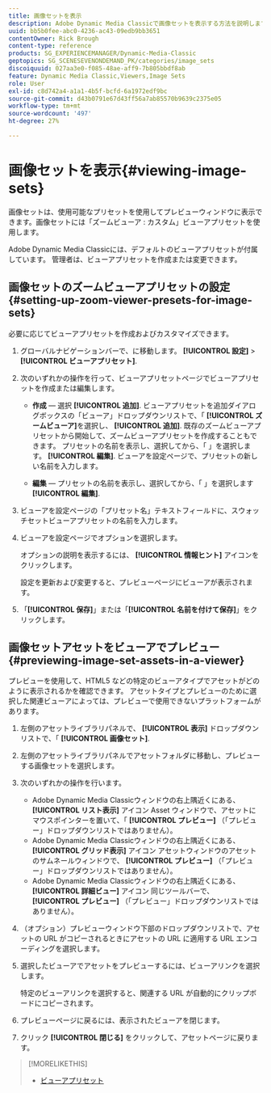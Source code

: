 ```yaml
---
title: 画像セットを表示
description: Adobe Dynamic Media Classicで画像セットを表示する方法を説明します。
uuid: bb5b0fee-abc0-4236-ac43-09edb9bb3651
contentOwner: Rick Brough
content-type: reference
products: SG_EXPERIENCEMANAGER/Dynamic-Media-Classic
geptopics: SG_SCENESEVENONDEMAND_PK/categories/image_sets
discoiquuid: 027aa3e0-f085-48ae-aff9-7b805bbdf8ab
feature: Dynamic Media Classic,Viewers,Image Sets
role: User
exl-id: c8d742a4-a1a1-4b5f-bcfd-6a1972edf9bc
source-git-commit: d43b0791e67d43ff56a7ab85570b9639c2375e05
workflow-type: tm+mt
source-wordcount: '497'
ht-degree: 27%

---
```


# 画像セットを表示{#viewing-image-sets}

画像セットは、使用可能なプリセットを使用してプレビューウィンドウに表示できます。画像セットには「ズームビューア : カスタム」ビューアプリセットを使用します。

Adobe Dynamic Media Classicには、デフォルトのビューアプリセットが付属しています。 管理者は、ビューアプリセットを作成または変更できます。

## 画像セットのズームビューアプリセットの設定 {#setting-up-zoom-viewer-presets-for-image-sets}

必要に応じてビューアプリセットを作成およびカスタマイズできます。

1. グローバルナビゲーションバーで、に移動します。 **[!UICONTROL 設定]** > **[!UICONTROL ビューアプリセット]**.
1. 次のいずれかの操作を行って、ビューアプリセットページでビューアプリセットを作成または編集します。

   * **作成**  — 選択 **[!UICONTROL 追加]**. ビューアプリセットを追加ダイアログボックスの「ビューア」ドロップダウンリストで、「 **[!UICONTROL ズームビューア]**&#x200B;を選択し、 **[!UICONTROL 追加]**. 既存のズームビューアプリセットから開始して、ズームビューアプリセットを作成することもできます。 プリセットの名前を表示し、選択してから、「 」を選択します。 **[!UICONTROL 編集]**. ビューアを設定ページで、プリセットの新しい名前を入力します。

   * **編集**  — プリセットの名前を表示し、選択してから、「 」を選択します **[!UICONTROL 編集]**.

1. ビューアを設定ページの「プリセット名」テキストフィールドに、スウォッチセットビューアプリセットの名前を入力します。
1. ビューアを設定ページでオプションを選択します。

   オプションの説明を表示するには、 **[!UICONTROL 情報ヒント]** アイコンをクリックします。

   設定を更新および変更すると、プレビューページにビューアが表示されます。

1. 「**[!UICONTROL 保存]**」または「**[!UICONTROL 名前を付けて保存]**」をクリックします。

## 画像セットアセットをビューアでプレビュー {#previewing-image-set-assets-in-a-viewer}

プレビューを使用して、HTML5 などの特定のビューアタイプでアセットがどのように表示されるかを確認できます。 アセットタイプとプレビューのために選択した関連ビューアによっては、プレビューで使用できないプラットフォームがあります。

1. 左側のアセットライブラリパネルで、 **[!UICONTROL 表示]** ドロップダウンリストで、「 **[!UICONTROL 画像セット]**.
1. 左側のアセットライブラリパネルでアセットフォルダに移動し、プレビューする画像セットを選択します。
1. 次のいずれかの操作を行います。

   * Adobe Dynamic Media Classicウィンドウの右上隅近くにある、 **[!UICONTROL リスト表示]** アイコン Asset ウィンドウで、アセットにマウスポインターを置いて、「 **[!UICONTROL プレビュー]** （「プレビュー」ドロップダウンリストではありません）。
   * Adobe Dynamic Media Classicウィンドウの右上隅近くにある、 **[!UICONTROL グリッド表示]** アイコン アセットウィンドウのアセットのサムネールウィンドウで、 **[!UICONTROL プレビュー]** （「プレビュー」ドロップダウンリストではありません）。
   * Adobe Dynamic Media Classicウィンドウの右上隅近くにある、 **[!UICONTROL 詳細ビュー]** アイコン 同じツールバーで、 **[!UICONTROL プレビュー]** （「プレビュー」ドロップダウンリストではありません）。

1. （オプション）プレビューウィンドウ下部のドロップダウンリストで、アセットの URL がコピーされるときにアセットの URL に適用する URL エンコーディングを選択します。
1. 選択したビューアでアセットをプレビューするには、ビューアリンクを選択します。

   特定のビューアリンクを選択すると、関連する URL が自動的にクリップボードにコピーされます。

1. プレビューページに戻るには、表示されたビューアを閉じます。
1. クリック **[!UICONTROL 閉じる]** をクリックして、アセットページに戻ります。

>[!MORELIKETHIS]
>
>* [ビューアプリセット](application-setup.md#viewer_presets)

